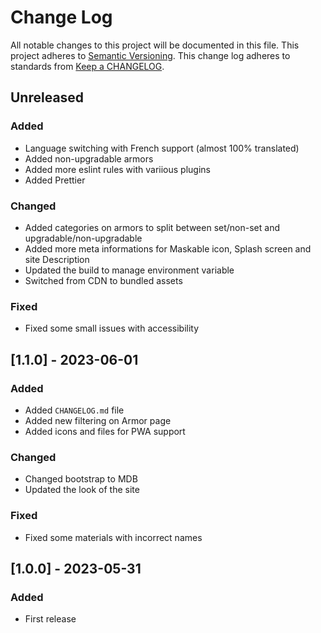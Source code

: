 # Change Log

All notable changes to this project will be documented in this file.
This project adheres to [Semantic Versioning](https://semver.org/).
This change log adheres to standards from [Keep a CHANGELOG](https://keepachangelog.com).

## Unreleased

### Added

- Language switching with French support (almost 100% translated)
- Added non-upgradable armors
- Added more eslint rules with variious plugins
- Added Prettier

### Changed

- Added categories on armors to split between set/non-set and upgradable/non-upgradable
- Added more meta informations for Maskable icon, Splash screen and site Description
- Updated the build to manage environment variable
- Switched from CDN to bundled assets

### Fixed

- Fixed some small issues with accessibility

## [1.1.0] - 2023-06-01

### Added

- Added `CHANGELOG.md` file
- Added new filtering on Armor page
- Added icons and files for PWA support

### Changed

- Changed bootstrap to MDB
- Updated the look of the site

### Fixed

- Fixed some materials with incorrect names

## [1.0.0] - 2023-05-31

### Added

- First release
